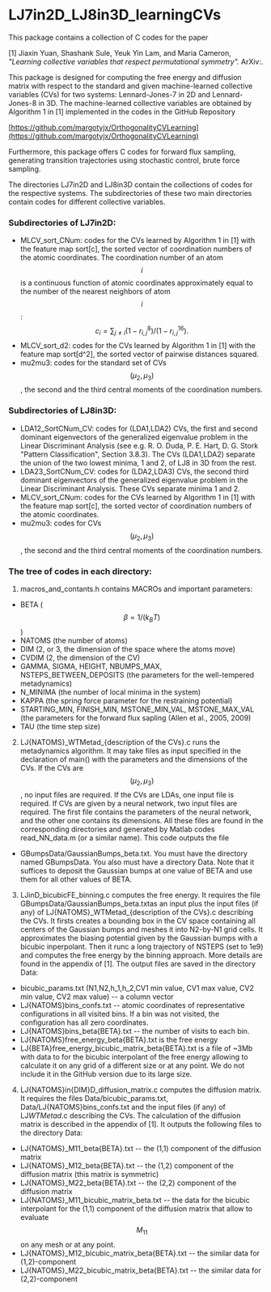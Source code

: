 # LJ7in2D_LJ8in3D_learningCVs
This package contains a collection of C codes for the paper

[1] Jiaxin Yuan, Shashank Sule, Yeuk Yin Lam, and Maria Cameron, *"Learning collective variables that respect permutational symmetry".* ArXiv:<TBA>.

This package is designed for computing the free energy and diffusion matrix with respect to the standard and given machine-learned collective variables (CVs) for two systems: Lennard-Jones-7 in 2D and Lennard-Jones-8 in 3D. The machine-learned collective variables are obtained by Algorithm 1 in [1] implemented in the codes in the GitHub Repository

[https://github.com/margotyjx/OrthogonalityCVLearning](https://github.com/margotyjx/OrthogonalityCVLearning)

Furthermore, this package offers C codes for forward flux sampling, generating transition trajectories using stochastic control, brute force sampling. 

The directories LJ7in2D and LJ8in3D contain the collections of codes for the respective systems. The subdirectories of these two main directories contain codes for different collective variables.

### Subdirectories of LJ7in2D:
- MLCV\_sort\_CNum: codes for the CVs learned by Algorithm 1 in [1] with the feature map sort[c], the sorted vector of coordination numbers of the atomic coordinates. The coordination number of an atom $$i$$ is a continuous function of atomic coordinates approximately equal to the number of the nearest neighbors of atom $$i$$:\
   $$c_i = \sum_{j\neq i} (1-r_{i,j}^8)/(1 - r_{i,j}^{16}).$$
- MLCV\_sort\_d2: codes for the CVs learned by Algorithm 1 in [1] with the feature map sort[d^2], the sorted vector of pairwise distances squared.
- mu2mu3: codes for the standard set of CVs $$(\mu_2,\mu_3)$$, the second and the third central moments of the coordination numbers.

### Subdirectories of LJ8in3D:
- LDA12\_SortCNum\_CV: codes for (LDA1,LDA2) CVs, the first and second dominant eigenvectors of the generalized eigenvalue problem in the Linear  Discriminant Analysis (see e.g. R. O. Duda, P. E. Hart, D. G. Stork "Pattern Classification", Section 3.8.3). The CVs (LDA1,LDA2) separate the union of the two lowest minima, 1 and 2, of LJ8 in 3D from the rest.
- LDA23\_SortCNum\_CV: codes for (LDA2,LDA3) CVs, the second third dominant eigenvectors of the generalized eigenvalue problem in the Linear  Discriminant Analysis. These CVs separate minima 1 and 2.
- MLCV\_sort\_CNum: codes for the CVs learned by Algorithm 1 in [1] with the feature map sort[c], the sorted vector of coordination numbers of the atomic coordinates. 
- mu2mu3: codes for CVs $$(\mu_2,\mu_3)$$, the second and the third central moments of the coordination numbers.

### The tree of codes in each directory:
1. macros_and_contants.h contains MACROs and important parameters:
- BETA ($$\beta = 1/(k_BT)$$)
- NATOMS (the number of atoms)
- DIM (2, or 3, the dimension of the space where the atoms move)
- CVDIM (2, the dimension of the CV)
- GAMMA, SIGMA, HEIGHT, NBUMPS_MAX, NSTEPS_BETWEEN_DEPOSITS (the parameters for the well-tempered metadynamics)
- N_MINIMA (the number of local minima in the system)
- KAPPA (the spring force parameter for the restraining potential)
- STARTING_MIN, FINISH_MIN, MSTONE_MIN_VAL, MSTONE_MAX_VAL (the parameters for the forward flux sapling (Allen et al., 2005, 2009)
- TAU (the time step size)
2. LJ{NATOMS}\_WTMetad\_{description of the CVs}.c runs the metadynamics algorithm. It may take files as input specified in the declaration of main() with the parameters and the dimensions of the CVs. If the CVs are $$(\mu_2,\mu_3)$$, no input files are required. If the CVs are LDAs, one input file is required. If CVs are given by a neural network, two input files are required. The first file contains the parameters of the neural network, and the other one contains its dimensions. All these files are found in the corresponding directories and generated by Matlab codes read_NN_data.m (or a similar name). This code outputs the file
  - GBumpsData/GaussianBumps\_beta<BETA>.txt. You must have the directory named GBumpsData. You also must have a directory Data.
Note that it suffices to deposit the Gaussian bumps at one value of BETA and use them for all other values of BETA.
3. LJ<NATOMS>in<DIM>D\_bicubicFE\_binning.c computes the free energy. It requires the file GBumpsData/GaussianBumps_beta<BETA>.txtas an input plus the input files (if any) of LJ{NATOMS}\_WTMetad\_{description of the CVs}.c describing the CVs. It firsts creates a bounding box in the CV space containing all centers of the Gaussian bumps and meshes it into N2-by-N1 grid cells. It approximates the biasing potential given by the Gaussian bumps with a bicubic inperpolant. Then it runc a long trajectory of NSTEPS (set to 1e9) and computes the free energy by the binning approach. More details are found in the appendix of [1]. The output files are saved in the directory Data:
- bicubic\_params.txt (N1,N2,h_1,h_2,CV1 min value, CV1 max value, CV2 min value, CV2 max value) -- a column vector
- LJ{NATOMS}bins\_confs.txt -- atomic coordinates of representative configurations in all visited bins. If a bin was not visited, the configuration has all zero coordinates.
- LJ{NATOMS}bins\_beta{BETA}.txt -- the number of visits to each bin.
- LJ{NATOMS}free\_energy\_beta{BETA}.txt is the free energy
- LJ{BETA}free\_energy\_bicubic\_matrix\_beta{BETA}.txt is a file of ~3Mb with data to for the bicubic interpolant of the free energy allowing to calculate it on any grid of a different size or at any point. We do not include it in the GitHub version due to its large size.
4. LJ{NATOMS}in{DIM}D\_diffusion\_matrix.c computes the diffusion matrix. It requires the files Data/bicubic_params.txt, Data/LJ{NATOMS}bins\_confs.txt and the input files (if any) of LJ<NATOMS>_WTMetad_<description of the CVs>.c describing the CVs. The calculation of the diffusion matrix is described in the appendix of [1]. It outputs the following files to the directory Data:
- LJ{NATOMS}\_M11\_beta{BETA}.txt -- the (1,1) component of the diffusion matrix
- LJ{NATOMS}\_M12\_beta{BETA}.txt -- the (1,2) component  of the diffusion matrix (this matrix is symmetric)
- LJ{NATOMS}\_M22\_beta{BETA}.txt -- the (2,2) component of the diffusion matrix
- LJ{NATOMS}\_M11\_bicubic_matrix_beta<BETA>.txt -- the data for the bicubic interpolant for the (1,1) component of the diffusion matrix that allow to evaluate $$M_{11}$$ on any mesh or at any point.
- LJ{NATOMS}\_M12\_bicubic\_matrix\_beta{BETA}.txt -- the similar data for (1,2)-component
- LJ{NATOMS}\_M22\_bicubic\_matrix\_beta{BETA}.txt -- the similar data for (2,2)-component

  
